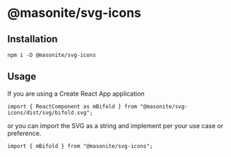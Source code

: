 # @masonite/svg-icons

## Installation

`npm i -D @masonite/svg-icons`

## Usage

If you are using a Create React App application

```
import { ReactComponent as mBifold } from "@masonite/svg-icons/dist/svg/bifold.svg";
```

or you can import the SVG as a string and implement per your use case or preference.

```
import { mBifold } from "@masonite/svg-icons";
```
